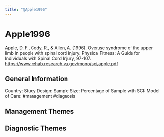 ```yaml
---
title: "@Apple1996"
---
```


# Apple1996
Apple, D. F., Cody, R., & Allen, A. (1996). Overuse syndrome of the upper limb in people with spinal cord injury. Physical Fitness: A Guide for Individuals with Spinal Cord Injury, 97-107. https://www.rehab.research.va.gov/mono/sci/apple.pdf 

## General Information
Country: 
Study Design: 
Sample Size: 
Percentage of Sample with SCI:
Model of Care: #management #diagnosis

## Management Themes


## Diagnostic Themes
